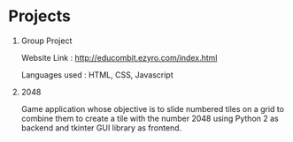# Projects

1. Group Project

   Website Link : http://educombit.ezyro.com/index.html
   
   Languages used : HTML, CSS, Javascript
   
2. 2048

   Game application whose objective is to slide numbered tiles on a grid to combine them to create a tile with the number 2048 using Python 2 as backend and tkinter GUI library as    frontend.
   
   
